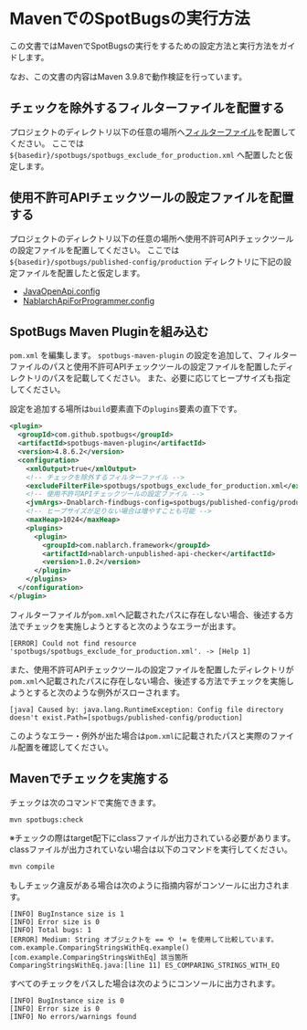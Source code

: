 # MavenでのSpotBugsの実行方法

この文書ではMavenでSpotBugsの実行をするための設定方法と実行方法をガイドします。

なお、この文書の内容はMaven 3.9.8で動作検証を行っています。

## チェックを除外するフィルターファイルを配置する

プロジェクトのディレクトリ以下の任意の場所へ[フィルターファイル](../spotbugs-example/spotbugs/spotbugs_exclude_for_production.xml)を配置してください。
ここでは `${basedir}/spotbugs/spotbugs_exclude_for_production.xml` へ配置したと仮定します。

## 使用不許可APIチェックツールの設定ファイルを配置する

プロジェクトのディレクトリ以下の任意の場所へ使用不許可APIチェックツールの設定ファイルを配置してください。
ここでは `${basedir}/spotbugs/published-config/production` ディレクトリに下記の設定ファイルを配置したと仮定します。

- [JavaOpenApi.config](../spotbugs-example/spotbugs/published-config/production/JavaOpenApi.config)
- [NablarchApiForProgrammer.config](../spotbugs-example/spotbugs/published-config/production/NablarchApiForProgrammer.config)

## SpotBugs Maven Pluginを組み込む

`pom.xml` を編集します。
`spotbugs-maven-plugin` の設定を追加して、フィルターファイルのパスと使用不許可APIチェックツールの設定ファイルを配置したディレクトリのパスを記載してください。
また、必要に応じてヒープサイズも指定してください。

設定を追加する場所は`build`要素直下の`plugins`要素の直下です。

```xml
<plugin>
  <groupId>com.github.spotbugs</groupId>
  <artifactId>spotbugs-maven-plugin</artifactId>
  <version>4.8.6.2</version>
  <configuration>
    <xmlOutput>true</xmlOutput>
    <!-- チェックを除外するフィルターファイル -->
    <excludeFilterFile>spotbugs/spotbugs_exclude_for_production.xml</excludeFilterFile>
    <!-- 使用不許可APIチェックツールの設定ファイル -->
    <jvmArgs>-Dnablarch-findbugs-config=spotbugs/published-config/production</jvmArgs>
    <!-- ヒープサイズが足りない場合は増やすことも可能 -->
    <maxHeap>1024</maxHeap>
    <plugins>
      <plugin>
        <groupId>com.nablarch.framework</groupId>
        <artifactId>nablarch-unpublished-api-checker</artifactId>
        <version>1.0.2</version>
      </plugin>
    </plugins>
  </configuration>
</plugin>
```

フィルターファイルが`pom.xml`へ記載されたパスに存在しない場合、後述する方法でチェックを実施しようとすると次のようなエラーが出ます。

```
[ERROR] Could not find resource 'spotbugs/spotbugs_exclude_for_production.xml'. -> [Help 1]
```

また、使用不許可APIチェックツールの設定ファイルを配置したディレクトリが`pom.xml`へ記載されたパスに存在しない場合、後述する方法でチェックを実施しようとすると次のような例外がスローされます。

```
[java] Caused by: java.lang.RuntimeException: Config file directory doesn't exist.Path=[spotbugs/published-config/production]
```

このようなエラー・例外が出た場合は`pom.xml`に記載されたパスと実際のファイル配置を確認してください。

## Mavenでチェックを実施する

チェックは次のコマンドで実施できます。

```sh
mvn spotbugs:check
```

※チェックの際はtarget配下にclassファイルが出力されている必要があります。classファイルが出力されていない場合は以下のコマンドを実行してください。

```sh
mvn compile
```

もしチェック違反がある場合は次のように指摘内容がコンソールに出力されます。

```
[INFO] BugInstance size is 1
[INFO] Error size is 0
[INFO] Total bugs: 1
[ERROR] Medium: String オブジェクトを == や != を使用して比較しています。com.example.ComparingStringsWithEq.example() [com.example.ComparingStringsWithEq] 該当箇所 ComparingStringsWithEq.java:[line 11] ES_COMPARING_STRINGS_WITH_EQ
```

すべてのチェックをパスした場合は次のようにコンソールに出力されます。

```
[INFO] BugInstance size is 0
[INFO] Error size is 0
[INFO] No errors/warnings found
```
